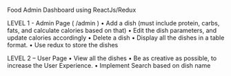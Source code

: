 Food Admin Dashboard using ReactJs/Redux

LEVEL 1 - Admin Page ( /admin )
• Add a dish (must include protein, carbs, fats, and calculate calories based on that)
• Edit the dish parameters, and update calories accordingly
• Delete a dish
• Display all the dishes in a table format.
• Use redux to store the dishes

LEVEL 2 – User Page
• View all the dishes
• Be as creative as possible, to increase the User Experience.
• Implement Search based on dish name